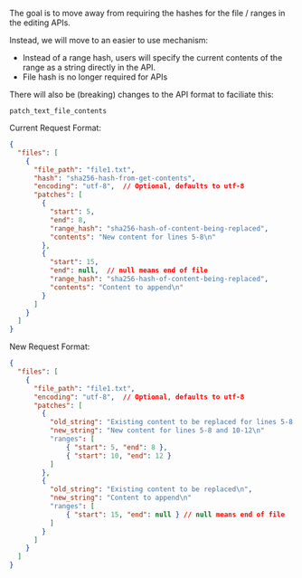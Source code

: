 The goal is to move away from requiring the hashes for the file / ranges in the editing APIs. 

Instead, we will move to an easier to use mechanism:
- Instead of a range hash, users will specify the current contents of the range as a string directly in the API.
- File hash is no longer required for APIs

There will also be (breaking) changes to the API format to faciliate this:

`patch_text_file_contents`

Current Request Format:

```json
{
  "files": [
    {
      "file_path": "file1.txt",
      "hash": "sha256-hash-from-get-contents",
      "encoding": "utf-8",  // Optional, defaults to utf-8
      "patches": [
        {
          "start": 5,
          "end": 8,
          "range_hash": "sha256-hash-of-content-being-replaced",
          "contents": "New content for lines 5-8\n"
        },
        {
          "start": 15,
          "end": null,  // null means end of file
          "range_hash": "sha256-hash-of-content-being-replaced",
          "contents": "Content to append\n"
        }
      ]
    }
  ]
}
```

New Request Format:

```json
{
  "files": [
    {
      "file_path": "file1.txt",
      "encoding": "utf-8",  // Optional, defaults to utf-8
      "patches": [
        {
          "old_string": "Existing content to be replaced for lines 5-8 and 10-12\n",
          "new_string": "New content for lines 5-8 and 10-12\n"
          "ranges": [
              { "start": 5, "end": 8 },
              { "start": 10, "end": 12 }
          ]
        },
        {
          "old_string": "Existing content to be replaced\n",
          "new_string": "Content to append\n"
          "ranges": [
              { "start": 15, "end": null } // null means end of file
          ]
        }
      ]
    }
  ]
}
```
